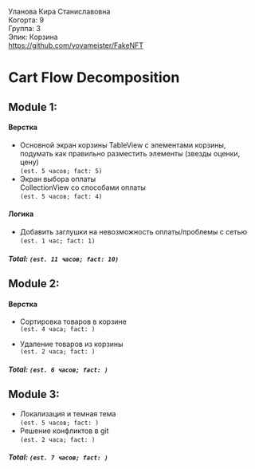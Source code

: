 
Уланова Кира Станиславовна
<br /> Когорта: 9
<br /> Группа: 3
<br /> Эпик: Корзина
<br /> https://github.com/vovameister/FakeNFT

# Cart Flow Decomposition


## Module 1:

#### Верстка
- Основной экран корзины
TableView с элементами корзины, подумать как правильно разместить элементы (звезды оценки, цену)                 
`(est. 5 часов; fact: 5)`
- Экран выбора оплаты  
CollectionView со способами оплаты   
`(est. 5 часов; fact: 4) `


#### Логика
- Добавить заглушки на невозможность оплаты/проблемы с сетью  
`(est. 1 час; fact: 1)`

##### Total: `(est. 11 часов; fact: 10)`


## Module 2:
#### Верстка
- Сортировка товаров в корзине   
`(est. 4 часа; fact: )`

- Удаление товаров из корзины   
`(est. 2 часа; fact: )`

##### Total: `(est. 6 часов; fact: )`

## Module 3:

- Локализация и темная тема  
`(est. 5 часов; fact: )`
- Решение конфликтов в git  
`(est. 2 часа; fact: )`

##### Total: `(est. 7 часов; fact: )`
